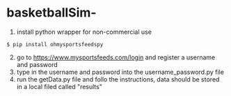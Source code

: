 # basketballSim-

1.  install python wrapper for non-commercial use
```
$ pip install ohmysportsfeedspy
```
2. go to https://www.mysportsfeeds.com/login and register a username and password
3. type in the username and password into the username_password.py file
4. run the getData.py file and follo the instructions, data should be stored in a local filed called "results"
